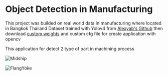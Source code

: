 # Object Detection in Manufacturing

This project was builded on real world data in manufacturing where located in Bangkok Thailand
Dataset trained with Yolov4 from [Alexyab's Github](https://github.com/AlexeyAB/darknet) then download [custom weights](https://drive.google.com/file/d/1V15n4NMpDBGiZqovGvC3rmPLQfrmF7N3/view?usp=sharing) and custom cfg file 
for create application with opencv

This application for detect 2 type of part in machining process

![Midship](https://github.com/Intraraksa/ML-projects/blob/master/Project/YOLO%20opencv/pic/prediction_midship.jpg (416,416))

![FlangYoke](https://github.com/Intraraksa/ML-projects/blob/master/Project/YOLO%20opencv/pic/prediction_Flangyoke.jpg)



